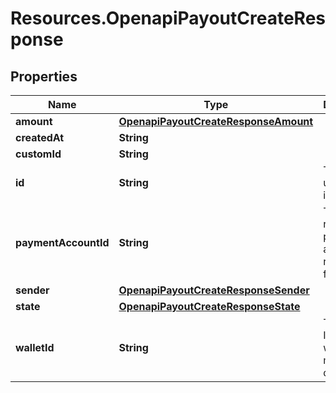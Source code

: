 # Resources.OpenapiPayoutCreateResponse

## Properties

Name | Type | Description | Notes
------------ | ------------- | ------------- | -------------
**amount** | [**OpenapiPayoutCreateResponseAmount**](OpenapiPayoutCreateResponseAmount.md) |  | [optional] 
**createdAt** | **String** |  | [optional] 
**customId** | **String** |  | [optional] 
**id** | **String** | The payout unique identifier | [optional] 
**paymentAccountId** | **String** | The recipient payment account receiving funds | [optional] 
**sender** | [**OpenapiPayoutCreateResponseSender**](OpenapiPayoutCreateResponseSender.md) |  | [optional] 
**state** | [**OpenapiPayoutCreateResponseState**](OpenapiPayoutCreateResponseState.md) |  | [optional] 
**walletId** | **String** | The wallet ID from which the money will disburse | [optional] 


